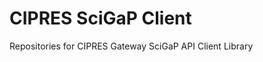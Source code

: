 CIPRES SciGaP Client
=======================

Repositories for CIPRES Gateway SciGaP API Client Library
